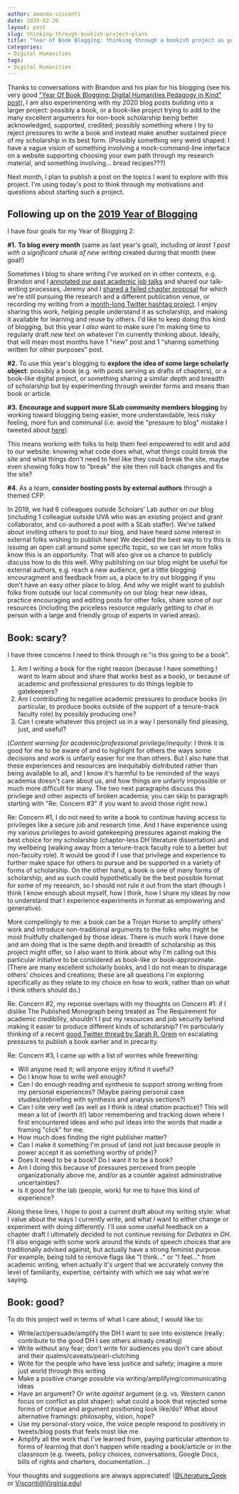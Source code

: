 ```yaml
---
author: amanda-visconti
date: 2020-02-26
layout: post
slug: thinking-through-bookish-project-plans
title: "Year of Book Blogging: thinking through a bookish project as potentially scary, just, and/or good"
categories:
- Digital Humanities
tags:
- Digital Humanities
---
```

Thanks to conversations with Brandon and his plan for his blogging (see his very good ["Year Of Book Blogging: Digital Humanities Pedagogy in Kind" post](https://scholarslab.lib.virginia.edu/blog/year-of-book-blogging-digital-humanities-pedagogy-in-kind/)), I am also experimenting with my 2020 blog posts building into a larger project: possibly a book, or a book-like project trying to add to the many excellent argumenrs for non-book scholarship being better acknowledged, supported, credited; possibly something where I try to reject pressures to write a book and instead make another sustained piece of my scholarship in its best form. (Possibly something very weird shaped: I have a vague vision of something involving a mock-command-line interface on a website supporting choosing your own path through my research material, and something involving... bread recipes???)

Next month, I plan to publish a post on the topics I want to explore with this project. I'm using today's post to think through my motivations and questions about starting such a project.

## Following up on the [2019 Year of Blogging](https://scholarslab.lib.virginia.edu/blogging) 
I have four goals for my Year of Blogging 2:

**#1.** **To blog every month** (same as last year's goal), including *at least 1 post with a significant chunk of new writing* created during that month (new goal!)

Sometimes I blog to share writing I've worked on in other contexts, e.g. Brandon and I [annotated our past academic job talks](https://scholarslab.lib.virginia.edu/blog/digital-humanities-job-talks/) and shared our talk-writing processes, Jeremy and I [shared a failed chapter proposal](https://scholarslab.lib.virginia.edu/blog/software-licenses-feminist-queer-digital-humanities-practice/) for which we're still pursuing the research and a different publication venue, or recording my writing from a [month-long Twitter hashtag project](https://scholarslab.lib.virginia.edu/blog/generous-thinking-hashtag-tweets/). I enjoy sharing this work, helping people understand it as scholarship, and making it available for learning and reuse by others. I'd like to keep doing this kind of blogging, but this year I _also_ want to make sure I'm making time to regularly draft _new_ text on whatever I'm currently thinking about. Ideally, that will mean most months have 1 "new" post and 1 "sharing something written for other purposes" post.

**#2.** To use this year's blogging to **explore the idea of some large scholarly object**: possibly a book (e.g. with posts serving as drafts of chapters), or a book-like digital project, or something sharing a similar depth and breadth of scholarship but by experimenting through weirder forms and means than book or article.

**#3.** **Encourage and support more SLab community members blogging** by working toward blogging being easier, more understandable, less risky feeling, more fun and communal (i.e. avoid the "pressure to blog" mistake I tweeted about [here](https://twitter.com/Literature_Geek/status/1221941935138537474)). 

This means working with folks to help them feel empowered to edit and add to our website: knowing what code does what, what things could break the site and what things don't need to feel like they could break the site, maybe even showing folks how to "break" the site then roll back changes and fix the site?

**#4.** As a team, **consider hosting posts by external authors** through a themed CFP. 

In 2019, we had 6 colleagues outside Scholars’ Lab author on our blog (including 1 colleague outside UVA who was an existing project and grant collaborator, and co-authored a post with a SLab staffer). We've talked about inviting others to post to our blog, and have heard some interest in external folks wishing to publish here! We decided the best way to try this is issuing an open call around some specific topic, so we can let more folks know this is an opportunity. That will also give us a chance to publicly discuss how to do this well. Why publishing on our blog might be useful for external authors, e.g. reach a new audience, get a little blogging encouragment and feedback from us, a place to try out blogging if you don't have an easy other place to blog. And why we might want to publish folks from outside our local community on our blog: hear new ideas, practice encouraging and editing posts for other folks, share some of our resources (including the priceless resource regularly getting to chat in person with a large and friendly group of experts in varied areas).

## Book: scary?
I have three concerns I need to think through re:"is this going to be a book".

1. Am I writing a book for the right reason (because I have something I want to learn about and share that works best as a book), or because of academic and professional pressures to do things legible to gatekeepers?  
2. Am I contributing to negative academic pressures to produce books (in particular, to produce books outside of the support of a tenure-track faculty role) by possibly producing one?  
3. Can I create whatever this project us in a way I personally find pleasing, just, and useful?  

(_Content warning for academic/professional privilege/inequity_: I think it is good for me to be aware of and to highlight for others the ways some decisions and work is unfairly easier for me than others. But I also hate that these experiences and resources are inequitably distributed rather than being available to all, and I know it's harmful to be reminded of the ways academia doesn't care about us, and how things are unfairly impossible or much more difficult for many. The two next paragraphs discuss this privilege and other aspects of broken academia; you can skip to paragraph starting with "Re: Concern #3" if you want to avoid those right now.) 

Re: Concern #1, I do not need to write a book to continue having access to privileges like a secure job and research time. And I have experience using my various privileges to avoid gatekeeping pressures against making the best choice for my scholarship (chapter-less DH literature dissertation) and my wellbeing (walking away from a tenure-track faculty role to a better but non-faculty role). It would be good if I use that privilege and experience to further make space for others to pursue and be supported in a variety of forms of scholarship. On the other hand, a book is one of many forms of scholarship, and as such could hypothetically be the best possible format for some of my research, so I should not rule it out from the start (though I think I know enough about myself, how I think, how I share my ideas by now to understand that I experience experiments in format as empowering and generative). 

More compellingly to me: a book can be a Trojan Horse to amplify others' work and introduce non-traditional arguments to the folks who might be most fruitfully challenged by those ideas. There is much work I have done and am doing that is the same depth and breadth of scholarship as this project might offer, so I also want to think about why I'm calling out this particular initiative to be considered as book-like or book-approximate. (There are many excellent scholarly books, and I do not mean to disparage others' choices and creations; these are all questions I'm exploring specifically as they relate to my choice on how to work, rather than on what I think others should do.)

Re: Concern #2, my reponse overlaps with my thoughts on Concern #1: if I dislike The Published Monograph being treated as The Requirement for academic credibility, shouldn't I put my resources and job security behind making it easier to produce different kinds of scholarship? I'm particularly thinking of a recent [good Twitter thread by Sarah R. Orem](https://twitter.com/s_orem/status/1229918544030076929) on escalating pressures to publish a book earlier and in precarity. 

Re: Concern #3, I came up with a list of worries while freewriting:  
* Will anyone read it; will anyone enjoy it/find it useful?  
* Do I know how to write well enough?  
* Can I do enough reading and synthesis to support strong writing from my personal experiences? (Maybe pairing personal case studies/debriefing with synthesis and analysis sections?)  
* Can I cite very well (as well as I think is ideal citation practice)? This will mean a lot of (worth it!) labor remembering and tracking down where I first encountered ideas and who put ideas into the words that made a framing "click" for me.  
* How much does finding the right publisher matter?  
* Can I make it something I'm proud of (and not just because people in power accept it as something worthy of pride)?  
* Does it need to be a book? Do I want it to be a book?  
* Am I doing this because of pressures perceived from people organizationally above me, and/or as a counter against administrative uncertainties?  
* Is it good for the lab (people, work) for me to have this kind of experience?  

Along these lines, I hope to post a current draft about my writing style: what I value about the ways I currently write, and what I want to either change or experiment with doing differently. I'll use some useful feedback on a chapter draft I ultimately decided to not continue revising for _Debates in DH_. I'll also engage with some work around the kinds of speech choices that are traditionally advised against, but actually have a strong feminist purpose. For example, being told to remove flags like "I think..." or "I feel..." from academic writing, when actually it's urgent that we accurately convey the level of familiarity, expertise, certainty with which we say what we're saying.

## Book: good?
To do this project well in terms of what I care about, I would like to:  
* Write/act/persuade/amplify the DH I want to see into existence (really: contribute to the good DH I see others already creating)  
* Write without any fear; don't write for audiences you don't care about and their qualms/caveats/pearl-clutching  
* Write for the people who have less justice and safety; imagine a more just world through this writing  
* Make a positive change possible via writing/amplifying/communicating ideas  
* Have an argument? Or write _against_ argument (e.g. vs. Western canon focus on conflict as plot shaper): what could a book that rejected some forms of critique and argument positioning look like/do? What about alternative framings: philosophy, vision, hope?  
* Use my personal-story voice, the voice people respond to positively in tweets/blog posts that feels most like me     
* Amplify all the work that I've learned from, paying particular attention to forms of learning that don't happen while reading a book/article or in the classroom (e.g. tweets, policy choices, conversations, Google Docs, bills of rights and charters, documentation...)

Your thoughts and suggestions are always appreciated! ([@Literature_Geek](https://twitter.com/literature_geek) or Visconti@Virginia.edu)
